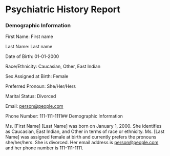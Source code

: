 # Psychiatric History Report
### Demographic Information

First Name: First name

Last Name: Last name

Date of Birth: 01-01-2000

Race/Ethnicity: Caucasian, Other, East Indian

Sex Assigned at Birth: Female

Preferred Pronoun: She/Her/Hers

Marital Status: Divorced

Email: person@people.com

Phone Number: 111-111-1111## Demographic Information

Ms. [First Name] [Last Name] was born on January 1, 2000. She identifies as Caucasian, East Indian, and Other in terms of race or ethnicity. Ms. [Last Name] was assigned female at birth and currently prefers the pronouns she/her/hers. She is divorced. Her email address is person@people.com and her phone number is 111-111-1111.